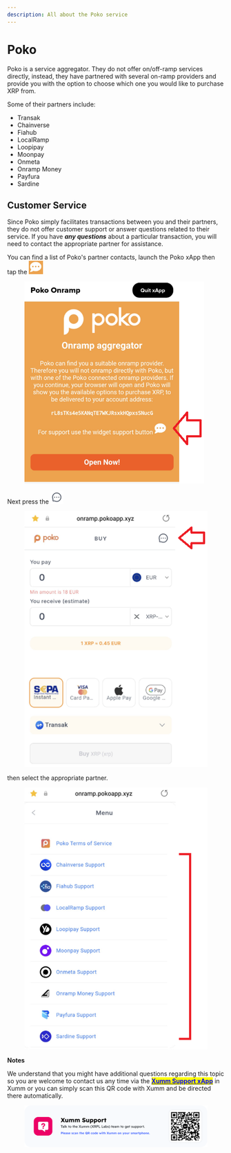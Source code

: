 ```yaml
---
description: All about the Poko service
---
```


# Poko

Poko is a service aggregator. They do not offer on/off-ramp services directly, instead, they have partnered with several on-ramp providers and provide you with the option to choose which one you would like to purchase XRP from.

Some of their partners include:

* Transak
* Chainverse
* Fiahub
* LocalRamp
* Loopipay
* Moonpay
* Onmeta
* Onramp Money
* Payfura
* Sardine

## Customer Service

Since Poko simply facilitates transactions between you and their partners, they do not offer customer support or answer questions related to their service. If you have _**any questions**_ about a particular transaction, you will need to contact the appropriate partner for assistance.

You can find a list of Poko's partner contacts, launch the Poko xApp then tap the ![](<../../.gitbook/assets/image (26).png>)

<figure><img src="../../.gitbook/assets/Poko 1.png" alt=""><figcaption></figcaption></figure>

Next press the ![](<../../.gitbook/assets/image (24).png>)

<figure><img src="../../.gitbook/assets/Poko 2.png" alt=""><figcaption></figcaption></figure>

then select the appropriate partner.

<figure><img src="../../.gitbook/assets/Poko 3.png" alt=""><figcaption></figcaption></figure>

&#x20;

**Notes**

We understand that you might have additional questions regarding this topic so you are welcome to contact us any time via the [<mark style="color:blue;">**Xumm Support xApp**</mark>](https://xumm.app/detect/xapp:xumm.support?ref=helpcenter) in Xumm or you can simply scan this QR code with Xumm and be directed there automatically.

<figure><img src="../../.gitbook/assets/Support banner Xumm.png" alt=""><figcaption></figcaption></figure>


